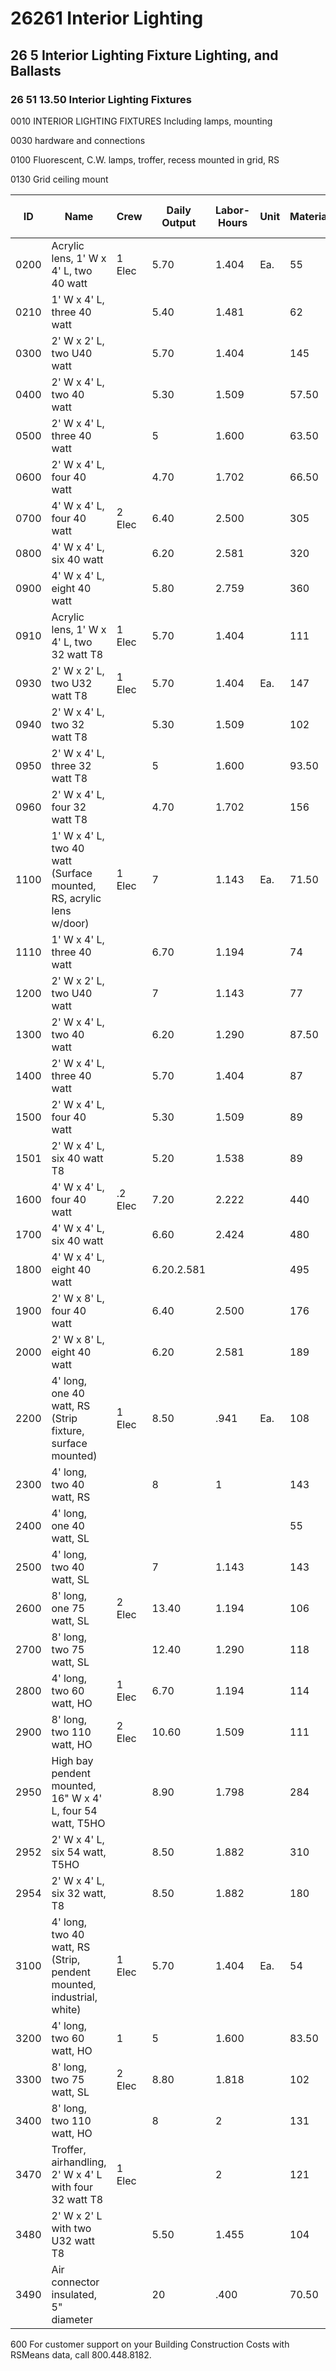 # 26261 Interior Lighting

## 26 5 Interior Lighting Fixture Lighting, and Ballasts

### 26 51 13.50 Interior Lighting Fixtures

0010 INTERIOR LIGHTING FIXTURES Including lamps, mounting

0030 hardware and connections

0100 Fluorescent, C.W. lamps, troffer, recess mounted in grid, RS

0130 Grid ceiling mount

| ID    | Name                                                                 | Crew    | Daily Output | Labor-Hours | Unit | Material | Labor   | Equipment | Total   | Total Incl O&P |
|-------|----------------------------------------------------------------------|---------|--------------|-------------|------|----------|---------|-----------|---------|---------------|
| 0200  | Acrylic lens, 1' W x 4' L, two 40 watt                               | 1 Elec  | 5.70         | 1.404       | Ea.  | 55       | 93      |           | 148     | 198           |
| 0210  | 1' W x 4' L, three 40 watt                                           |         | 5.40         | 1.481       |      | 62       | 98      |           | 160     | 215           |
| 0300  | 2' W x 2' L, two U40 watt                                            |         | 5.70         | 1.404       |      | 145      | 93      |           | 238     | 297           |
| 0400  | 2' W x 4' L, two 40 watt                                             |         | 5.30         | 1.509       |      | 57.50    | 100     |           | 157.50  | 213           |
| 0500  | 2' W x 4' L, three 40 watt                                           |         | 5            | 1.600       |      | 63.50    | 106     |           | 169.50  | 227           |
| 0600  | 2' W x 4' L, four 40 watt                                            |         | 4.70         | 1.702       |      | 66.50    | 113     |           | 179.50  | 240           |
| 0700  | 4' W x 4' L, four 40 watt                                            | 2 Elec  | 6.40         | 2.500       |      | 305      | 166     |           | 471     | 580           |
| 0800  | 4' W x 4' L, six 40 watt                                             |         | 6.20         | 2.581       |      | 320      | 171     |           | 491     | 605           |
| 0900  | 4' W x 4' L, eight 40 watt                                           |         | 5.80         | 2.759       |      | 360      | 183     |           | 543     | 665           |
| 0910  | Acrylic lens, 1' W x 4' L, two 32 watt T8                            | 1 Elec  | 5.70         | 1.404       |      | 111      | 93      |           | 204     | 261           |
| 0930  | 2' W x 2' L, two U32 watt T8                                         | 1 Elec  | 5.70         | 1.404       | Ea.  | 147      | 93      |           | 240     | 300           |
| 0940  | 2' W x 4' L, two 32 watt T8                                          |         | 5.30         | 1.509       |      | 102      | 100     |           | 202     | 261           |
| 0950  | 2' W x 4' L, three 32 watt T8                                        |         | 5            | 1.600       |      | 93.50    | 106     |           | 199.50  | 260           |
| 0960  | 2' W x 4' L, four 32 watt T8                                         |         | 4.70         | 1.702       |      | 156      | 113     |           | 269     | 340           |
| 1100  | 1' W x 4' L, two 40 watt (Surface mounted, RS, acrylic lens w/door)  | 1 Elec  | 7            | 1.143       | Ea.  | 71.50    | 75.50   |           | 147     | 191           |
| 1110  | 1' W x 4' L, three 40 watt                                           |         | 6.70         | 1.194       |      | 74       | 79      |           | 153     | 199           |
| 1200  | 2' W x 2' L, two U40 watt                                            |         | 7            | 1.143       |      | 77       | 75.50   |           | 152.50  | 197           |
| 1300  | 2' W x 4' L, two 40 watt                                             |         | 6.20         | 1.290       |      | 87.50    | 85.50   |           | 173     | 223           |
| 1400  | 2' W x 4' L, three 40 watt                                           |         | 5.70         | 1.404       |      | 87       | 93      |           | 180     | 234           |
| 1500  | 2' W x 4' L, four 40 watt                                            |         | 5.30         | 1.509       |      | 89       | 100     |           | 189     | 247           |
| 1501  | 2' W x 4' L, six 40 watt T8                                          |         | 5.20         | 1.538       |      | 89       | 102     |           | 191     | 249           |
| 1600  | 4' W x 4' L, four 40 watt                                            | .2 Elec | 7.20         | 2.222       |      | 440      | 147     |           | 587     | 705           |
| 1700  | 4' W x 4' L, six 40 watt                                             |         | 6.60         | 2.424       |      | 480      | 160     |           | 640     | 765           |
| 1800  | 4' W x 4' L, eight 40 watt                                           |         | 6.20.2.581   |             |      | 495      | 171     |           | 666     | 800           |
| 1900  | 2' W x 8' L, four 40 watt                                            |         | 6.40         | 2.500       |      | 176      | 166     |           | 342     | 440           |
| 2000  | 2' W x 8' L, eight 40 watt                                           |         | 6.20         | 2.581       |      | 189      | 171     |           | 360     | 460           |
| 2200  | 4' long, one 40 watt, RS (Strip fixture, surface mounted)            | 1 Elec  | 8.50         | .941        | Ea.  | 108      | 62.50   |           | 170.50  | 212           |
| 2300  | 4' long, two 40 watt, RS                                             |         | 8            | 1           |      | 143      | 66      |           | 209     | 256           |
| 2400  | 4' long, one 40 watt, SL                                             |         |              |             |      | 55       | 66      |           | 121     | 159           |
| 2500  | 4' long, two 40 watt, SL                                             |         | 7            | 1.143       |      | 143      | 75.50   |           | 218.50  | 269           |
| 2600  | 8' long, one 75 watt, SL                                             | 2 Elec  | 13.40        | 1.194       |      | 106      | 79      |           | 185     | 234           |
| 2700  | 8' long, two 75 watt, SL                                             |         | 12.40        | 1.290       |      | 118      | 85.50   |           | 203.50  | 256           |
| 2800  | 4' long, two 60 watt, HO                                             | 1 Elec  | 6.70         | 1.194       |      | 114      | 27922   |           | 193     | 242           |
| 2900  | 8' long, two 110 watt, HO                                            | 2 Elec  | 10.60        | 1.509       |      | 111      | 100     |           | 211     | 271           |
| 2950  | High bay pendent mounted, 16" W x 4' L, four 54 watt, T5HO           |         | 8.90         | 1.798       |      | 284      | 119     |           | 403     | 485           |
| 2952  | 2' W x 4' L, six 54 watt, T5HO                                       |         | 8.50         | 1.882       |      | 310      | 125     |           | 435     | 525           |
| 2954  | 2' W x 4' L, six 32 watt, T8                                         |         | 8.50         | 1.882       |      | 180      | 125     |           | 305     | 385           |
| 3100  | 4' long, two 40 watt, RS (Strip, pendent mounted, industrial, white) | 1 Elec  | 5.70         | 1.404       | Ea.  | 54       | 93      |           | 147     | 198           |
| 3200  | 4' long, two 60 watt, HO                                             | 1       | 5            | 1.600       |      | 83.50    | 106     |           | 189.50  | 249           |
| 3300  | 8' long, two 75 watt, SL                                             | 2 Elec  | 8.80         | 1.818       |      | 102      | 120     |           | 222     | 291           |
| 3400  | 8' long, two 110 watt, HO                                            |         | 8            | 2           |      | 131      | 132     |           | 263     | 340           |
| 3470  | Troffer, airhandling, 2' W x 4' L with four 32 watt T8               | 1 Elec  |              | 2           |      | 121      | 132     |           | 253     | 330           |
| 3480  | 2' W x 2' L with two U32 watt T8                                     |         | 5.50         | 1.455       |      | 104      | 96.50   |           | 200.50  | 257           |
| 3490  | Air connector insulated, 5" diameter                                 |         | 20           | .400        |      | 70.50    | 26.50   |           | 97      | 117           |

600 For customer support on your Building Construction Costs with RSMeans data, call 800.448.8182.